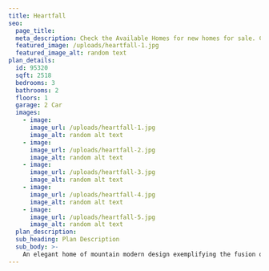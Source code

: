 ```yaml
---
title: Heartfall
seo:
  page_title:
  meta_description: Check the Available Homes for new homes for sale. Constructed with quality craftmanship and materials in Green Bay, Wisconsin.
  featured_image: /uploads/heartfall-1.jpg
  featured_image_alt: random text
plan_details:
  id: 95320
  sqft: 2518
  bedrooms: 3
  bathrooms: 2
  floors: 1
  garage: 2 Car
  images:
    - image:
      image_url: /uploads/heartfall-1.jpg
      image_alt: random alt text
    - image:
      image_url: /uploads/heartfall-2.jpg
      image_alt: random alt text
    - image:
      image_url: /uploads/heartfall-3.jpg
      image_alt: random alt text
    - image:
      image_url: /uploads/heartfall-4.jpg
      image_alt: random alt text
    - image:
      image_url: /uploads/heartfall-5.jpg
      image_alt: random alt text
  plan_description:
  sub_heading: Plan Description
  sub_body: >-
    An elegant home of mountain modern design exemplifying the fusion of the clean crisp linear look of a very modern design into a mountainous environment. Soaring expanse of glass and natural reclaimed wood allows the homeowner the open living environment sought after by most of today's homebuyers. Additionally, many very private spaces are incorporated within the design for the separation of lifestyles for each person of the family's individual requirements. There is even a safe room incorporated in the home for the safety of the family. Simply stated, an amazing statement of the homeowners lifestyle and status statement.
---
```


